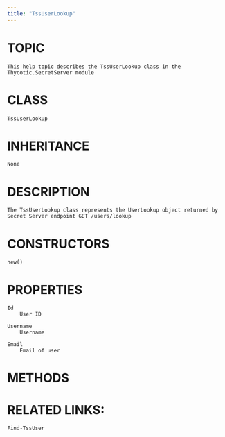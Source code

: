 ```yaml
---
title: "TssUserLookup"
---
```


# TOPIC
    This help topic describes the TssUserLookup class in the Thycotic.SecretServer module

# CLASS
    TssUserLookup

# INHERITANCE
    None

# DESCRIPTION
    The TssUserLookup class represents the UserLookup object returned by Secret Server endpoint GET /users/lookup

# CONSTRUCTORS
    new()

# PROPERTIES
    Id
        User ID

    Username
        Username

    Email
        Email of user

# METHODS

# RELATED LINKS:
    Find-TssUser